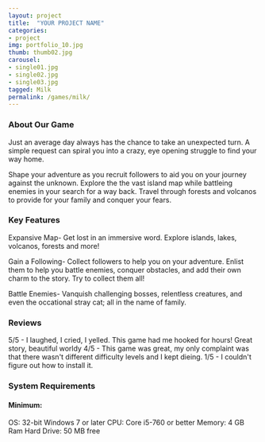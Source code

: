 ```yaml
---
layout: project
title:  "YOUR PROJECT NAME"
categories:
- project
img: portfolio_10.jpg
thumb: thumb02.jpg
carousel:
- single01.jpg
- single02.jpg
- single03.jpg
tagged: Milk
permalink: /games/milk/
---
```

### About Our Game

Just an average day always has the chance to take an unexpected turn. A simple request can spiral you into a crazy, eye opening struggle to find your way home.

Shape your adventure as you recruit followers to aid you on your journey against the unknown. Explore the the vast island map while battleing enemies in your search for a way back. Travel through forests and volcanos to provide for your family and conquer your fears.

### Key Features
Expansive Map- Get lost in an immersive word. Explore islands, lakes, volcanos, forests and more!

Gain a Following- Collect followers to help you on your adventure. Enlist them to help you battle enemies, conquer obstacles, and add their own charm to the story. Try to collect them all!

Battle Enemies- Vanquish challenging bosses, relentless creatures, and even the occational stray cat; all in the name of family.

### Reviews
5/5 - I laughed, I cried, I yelled. This game had me hooked for hours! Great story, beautiful worldy
4/5 - This game was great, my only complaint was that there wasn't different difficulty levels and I kept dieing.
1/5 - I couldn't figure out how to install it.

### System Requirements

#### Minimum:
OS: 32-bit Windows 7 or later
CPU: Core i5-760 or better
Memory: 4 GB Ram
Hard Drive: 50 MB free
